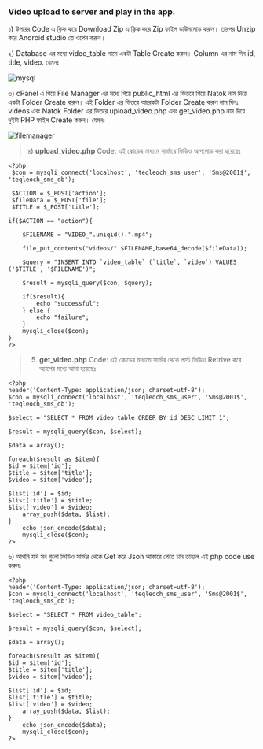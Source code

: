 ### Video upload to server and play in the app.
১) উপরের Code এ ক্লিক করে Download Zip এ ক্লিক করে Zip ফাইল ডাউনলোড করুন। তারপর Unzip করে Android studio তে ওপেন করুন।

২) Database এর মধ্যে video_table নামে একটা Table Create করুন। Column এর নাম দিন id, title, video. যেমনঃ

![mysql](https://github.com/user-attachments/assets/1be13658-3ccd-4bbb-943d-943f3be3d6cd)

৩) cPanel এ গিয়ে File Manager এর মধ্যে গিয়ে public_html এর ভিতরে গিয়ে Natok নাম দিয়ে একটা Folder Create করুন। এই Folder এর ভিতরে আরেকটা Folder Create করুন নাম দিনঃ videos এবং Natok Folder এর ভিতরে upload_video.php এবং get_video.php নাম দিয়ে দুইটা PHP ফাইল Create করুন। যেমনঃ

![filemanager](https://github.com/user-attachments/assets/37071f2d-6f8c-4c2c-9db6-7689a3e919f2)

> ৪) **upload_video.php** Code: এই কোডের মাধ্যমে সার্ভারে ভিডিও আপলোড করা হয়েছেঃ
```
<?php
 $con = mysqli_connect('localhost', 'teqleoch_sms_user', 'Sms@2001$', 'teqleoch_sms_db');

 $ACTION = $_POST['action'];
 $fileData = $_POST['file'];
 $TITLE = $_POST['title'];

if($ACTION == "action"){

	$FILENAME = "VIDEO_".uniqid().".mp4";
	
	file_put_contents("videos/".$FILENAME,base64_decode($fileData));

	$query = "INSERT INTO `video_table` (`title`, `video`) VALUES ('$TITLE', '$FILENAME')";

	$result = mysqli_query($con, $query);

	if($result){
		echo "successful";
	} else {
		echo "failure";
	}
	mysqli_close($con);
}
?>
```

> 5) **get_video.php** Code: এই কোডের মাধ্যমে সার্ভার থেকে লাস্ট ভিডিও Retrive করে অ্যাপের মধ্যে আনা হয়েছেঃ 
```
<?php
header('Content-Type: application/json; charset=utf-8');
$con = mysqli_connect('localhost', 'teqleoch_sms_user', 'Sms@2001$', 'teqleoch_sms_db');
 
$select = "SELECT * FROM video_table ORDER BY id DESC LIMIT 1";

$result = mysqli_query($con, $select);

$data = array();

foreach($result as $item){
$id = $item['id'];
$title = $item['title'];
$video = $item['video'];

$list['id'] = $id;
$list['title'] = $title;
$list['video'] = $video;
	array_push($data, $list);
}
	echo json_encode($data);
	mysqli_close($con);
?>
```

৬) আপনি যদি সব গুলো ভিডিও সার্ভার থেকে Get করে Json আকারে পেতে চান তাহলে এই php code use করুনঃ
```
<?php
header('Content-Type: application/json; charset=utf-8');
$con = mysqli_connect('localhost', 'teqleoch_sms_user', 'Sms@2001$', 'teqleoch_sms_db');
 
$select = "SELECT * FROM video_table";

$result = mysqli_query($con, $select);

$data = array();

foreach($result as $item){
$id = $item['id'];
$title = $item['title'];
$video = $item['video'];

$list['id'] = $id;
$list['title'] = $title;
$list['video'] = $video;
	array_push($data, $list);
}
	echo json_encode($data);
	mysqli_close($con);
?>
```
